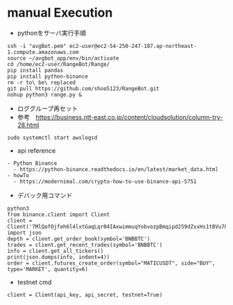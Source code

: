 # manual Execution
- pythonをサーバ実行手順
```
ssh -i "avgBot.pem" ec2-user@ec2-54-250-247-187.ap-northeast-1.compute.amazonaws.com
source ~/avgbot_app/env/bin/activate
cd /home/ec2-user/RangeBot/Range/
pip install pandas
pip install python-binance 
rm -r to\ be\ replaced
git pull https://github.com/shoo5123/RangeBot.git
nohup python3 range.py &
```
- ロググループ再セット
- 参考　https://business.ntt-east.co.jp/content/cloudsolution/column-try-28.html
```
sudo systemctl start awslogsd
```

- api reference
```
- Python Binance 
  - https://python-binance.readthedocs.io/en/latest/market_data.html
- howTo
  - https://modernimal.com/crypto-how-to-use-binance-api-5751
```
- デバック用コマンド
```
python3
from binance.client import Client
client = Client('7MlQofOjfeh6l4lxtGaqLqr04IAxwimmuqYobvozpBmqipd259dZxxHs1tBVu70a','eIIwHSRH6bpKAlAmAfhVDMjt1pmRopvSp54uC9fVF09PnYmCwS4ye2rwpsfsWOa3')
import json
depth = client.get_order_book(symbol='BNBBTC')
trades = client.get_recent_trades(symbol='BNBBTC')
info = client.get_all_tickers()
print(json.dumps(info, indent=4))
order = client.futures_create_order(symbol="MATICUSDT", side="BUY", type='MARKET', quantity=6)
```

- testnet cmd
```
client = Client(api_key, api_secret, testnet=True)
```



